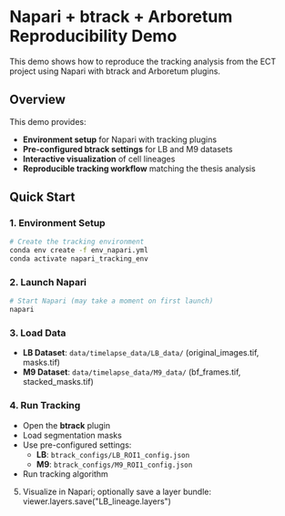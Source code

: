 # Napari + btrack + Arboretum Reproducibility Demo

This demo shows how to reproduce the tracking analysis from the ECT project using Napari with btrack and Arboretum plugins.

## Overview

This demo provides:
- **Environment setup** for Napari with tracking plugins
- **Pre-configured btrack settings** for LB and M9 datasets
- **Interactive visualization** of cell lineages
- **Reproducible tracking workflow** matching the thesis analysis

## Quick Start

### 1. Environment Setup
```bash
# Create the tracking environment
conda env create -f env_napari.yml
conda activate napari_tracking_env
```

### 2. Launch Napari
```bash
# Start Napari (may take a moment on first launch)
napari
```

### 3. Load Data
- **LB Dataset**: `data/timelapse_data/LB_data/` (original_images.tif, masks.tif)
- **M9 Dataset**: `data/timelapse_data/M9_data/` (bf_frames.tif, stacked_masks.tif)

### 4. Run Tracking
- Open the **btrack** plugin
- Load segmentation masks
- Use pre-configured settings:
  - **LB**: `btrack_configs/LB_ROI1_config.json`
  - **M9**: `btrack_configs/M9_ROI1_config.json`
- Run tracking algorithm

5) Visualize in Napari; optionally save a layer bundle:
   viewer.layers.save("LB_lineage.layers")